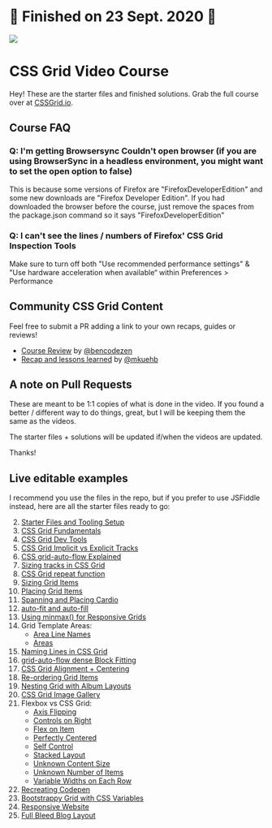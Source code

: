 # 🎉 Finished on 23 Sept. 2020 🎉

![](https://res.cloudinary.com/wesbos/image/upload/v1515524452/GRID-social-share_wlfzk3.png)

# CSS Grid Video Course

Hey! These are the starter files and finished solutions. Grab the full course over at [CSSGrid.io](https://CSSGrid.io).

## Course FAQ

### Q: I'm getting Browsersync Couldn't open browser (if you are using BrowserSync in a headless environment, you might want to set the open option to false)

This is because some versions of Firefox are "FirefoxDeveloperEdition" and some new downloads are "Firefox Developer Edition". If you had downloaded the browser before the course, just remove the spaces from the package.json command so it says "FirefoxDeveloperEdition"

### Q: I can't see the lines / numbers of Firefox' CSS Grid Inspection Tools

Make sure to turn off both "Use recommended performance settings" & "Use hardware acceleration when available“ within Preferences > Performance

## Community CSS Grid Content

Feel free to submit a PR adding a link to your own recaps, guides or reviews!

* [Course Review](https://www.bencodezen.io/blog/review-css-grid-with-wes-bos/) by [@bencodezen](https://www.twitter.com/bencodezen)
* [Recap and lessons learned](https://marcokuehbauch.com/blog/2018/learning-css-grid/) by [@mkuehb](https://twitter.com/Mkuehb)

## A note on Pull Requests

These are meant to be 1:1 copies of what is done in the video. If you found a better / different way to do things, great, but I will be keeping them the same as the videos.

The starter files + solutions will be updated if/when the videos are updated.

Thanks!

## Live editable examples

I recommend you use the files in the repo, but if you prefer to use JSFiddle instead, here are all the starter files ready to go:

02. [Starter Files and Tooling Setup](https://jsfiddle.net/6qvwur9q/)
03. [CSS Grid Fundamentals](https://jsfiddle.net/qxxpgg4j/)
04. [CSS Grid Dev Tools](https://jsfiddle.net/b55x8vh2/)
05. [CSS Grid Implicit vs Explicit Tracks](https://jsfiddle.net/mon8xdgb/)
06. [CSS grid-auto-flow Explained](https://jsfiddle.net/Loq4uj16/)
07. [Sizing tracks in CSS Grid](https://jsfiddle.net/q8h3r8yb/)
08. [CSS Grid repeat function](https://jsfiddle.net/8f8xyx86/)
09. [Sizing Grid Items](https://jsfiddle.net/wqs6tcuk/)
10. [Placing Grid Items](https://jsfiddle.net/hs5xhvpp/)
11. [Spanning and Placing Cardio](https://jsfiddle.net/2z7z6o9k/)
12. [auto-fit and auto-fill](https://jsfiddle.net/d1pLngzx/)
13. [Using minmax() for Responsive Grids](https://jsfiddle.net/xthszm2j/)
14. Grid Template Areas:
    - [Area Line Names](https://jsfiddle.net/tkyxomht/)
    - [Areas](https://jsfiddle.net/p0sn7L7v/)
15. [Naming Lines in CSS Grid](https://jsfiddle.net/ygpmn0xh/)
16. [grid-auto-flow dense Block Fitting](https://jsfiddle.net/sxj83p70/)
17. [CSS Grid Alignment + Centering](https://jsfiddle.net/eyL9a2gv/)
18. [Re-ordering Grid Items](https://jsfiddle.net/uscf9mk0/)
19. [Nesting Grid with Album Layouts](https://jsfiddle.net/yn7jak0y/)
20. [CSS Grid Image Gallery](https://jsfiddle.net/cbjzped2/)
21. Flexbox vs CSS Grid:
    - [Axis Flipping](https://jsfiddle.net/pt8hym9s/)
    - [Controls on Right](https://jsfiddle.net/4o7gavuj/)
    - [Flex on Item](https://jsfiddle.net/1u264ftd/)
    - [Perfectly Centered](https://jsfiddle.net/sgbrtrjo/)
    - [Self Control](https://jsfiddle.net/c6gg8pkn/)
    - [Stacked Layout](https://jsfiddle.net/mnfm1sw0/)
    - [Unknown Content Size](https://jsfiddle.net/4ze02bkj/)
    - [Unknown Number of Items](https://jsfiddle.net/Lg7r3jmy/)
    - [Variable Widths on Each Row](https://jsfiddle.net/qymhootd/)
22. [Recreating Codepen](https://jsfiddle.net/br6n54qt/)
23. [Bootstrappy Grid with CSS Variables](https://jsfiddle.net/gLLht2hd/)
24. [Responsive Website](https://jsfiddle.net/bh16ofp8/)
25. [Full Bleed Blog Layout](https://jsfiddle.net/j8w6v3mh/)
